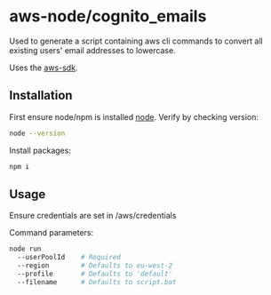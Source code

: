 # aws-node/cognito_emails

Used to generate a script containing aws cli commands to convert all existing users' email addresses to lowercase.

Uses the [aws-sdk](https://www.npmjs.com/package/aws-sdk).

## Installation

First ensure node/npm is installed [node](https://nodejs.org/en/download/). Verify by checking version:

```bash
node --version
```

Install packages:

```bash
npm i
```

## Usage
Ensure credentials are set in /aws/credentials

Command parameters:
```bash
node run 
  --userPoolId    # Required 
  --region        # Defaults to eu-west-2
  --profile       # Defaults to 'default'
  --filename      # Defaults to script.bat
```
